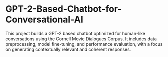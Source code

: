 # GPT-2-Based-Chatbot-for-Conversational-AI
This project builds a GPT-2 based chatbot optimized for human-like conversations using the Cornell Movie Dialogues Corpus. It includes data preprocessing, model fine-tuning, and performance evaluation, with a focus on generating contextually relevant and coherent responses.
